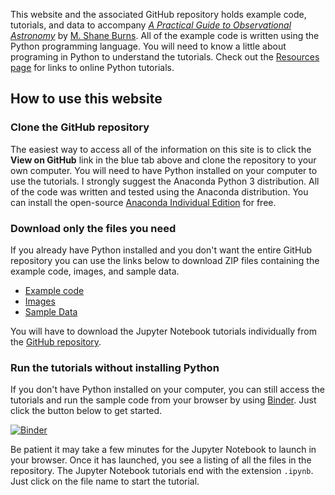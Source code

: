 This website and the associated GitHub repository holds example code, tutorials, and data to accompany [*A Practical Guide to Observational Astronomy*](https://www.routledge.com/A-Practical-Guide-to-Observational-Astronomy/Burns/p/book/9780367768638) by [M. Shane Burns](https://faculty1.coloradocollege.edu/~sburns/). All of the example code is written using the Python programming language. You will need to know a little about programing in Python to understand the tutorials. Check out the [Resources page](resources.md) for links to online Python tutorials. 

## How to use this website
### Clone the GitHub repository
The easiest way to access all of the information on this site is to click the **View on GitHub** link in the blue tab above and clone the repository to your own computer. You will need to have Python installed on your computer to use the tutorials. I strongly suggest the Anaconda Python 3 distribution. All of the code was written and tested using the Anaconda distribution. You can install the  open-source [Anaconda Individual Edition](https://www.anaconda.com/products/individual) for free.

### Download only the files you need
If you already have Python installed and you don't want the entire GitHub repository you can use the links below to download ZIP files containing the example code, images, and sample data.
- [Example code](code.zip)
- [Images](images.zip)
- [Sample Data](data.zip)

You will have to download the Jupyter Notebook tutorials individually from the [GitHub repository](https://github.com/mshaneburns/ObsAstro). 

### Run the tutorials without installing Python
If you don't have Python installed on your computer, you can still access the  tutorials and run the sample code from your browser by using [Binder](https://mybinder.readthedocs.io/en/latest/). Just click the button below to get started.

[![Binder](https://mybinder.org/badge_logo.svg)](https://mybinder.org/v2/gh/mshaneburns/ObsAstro/HEAD)

Be patient it may take a few minutes for the Jupyter Notebook to launch in your browser. Once it has launched, you see a listing of all the files in the repository. The Jupyter Notebook tutorials end with the extension `.ipynb`. Just click on the file name to start the tutorial. 